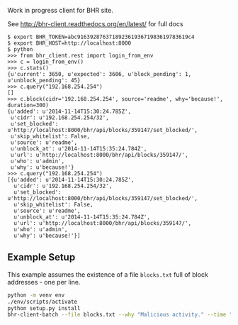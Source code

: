 Work in progress client for BHR site.

See http://bhr-client.readthedocs.org/en/latest/ for full docs

    $ export BHR_TOKEN=abc91639287637189236193671983619783619c4
    $ export BHR_HOST=http://localhost:8000
    $ python
    >>> from bhr_client.rest import login_from_env
    >>> c = login_from_env()
    >>> c.stats()
    {u'current': 3650, u'expected': 3606, u'block_pending': 1, u'unblock_pending': 45}
    >>> c.query("192.168.254.254")
    []
    >>> c.block(cidr='192.168.254.254', source='readme', why='because!', duration=300)
    {u'added': u'2014-11-14T15:30:24.785Z',
     u'cidr': u'192.168.254.254/32',
     u'set_blocked': u'http://localhost:8000/bhr/api/blocks/359147/set_blocked/',
     u'skip_whitelist': False,
     u'source': u'readme',
     u'unblock_at': u'2014-11-14T15:35:24.784Z',
     u'url': u'http://localhost:8000/bhr/api/blocks/359147/',
     u'who': u'admin',
     u'why': u'because!'}
    >>> c.query("192.168.254.254")
    [{u'added': u'2014-11-14T15:30:24.785Z',
      u'cidr': u'192.168.254.254/32',
      u'set_blocked': u'http://localhost:8000/bhr/api/blocks/359147/set_blocked/',
      u'skip_whitelist': False,
      u'source': u'readme',
      u'unblock_at': u'2014-11-14T15:35:24.784Z',
      u'url': u'http://localhost:8000/bhr/api/blocks/359147/',
      u'who': u'admin',
      u'why': u'because!'}]


## Example Setup 

This example assumes the existence of a file `blocks.txt` full of block addresses - one per line.

```sh
python -m venv env
./env/scripts/activate
python setup.py install
bhr-client-batch --file blocks.txt --why "Malicious activity." --time "24mo"
```

